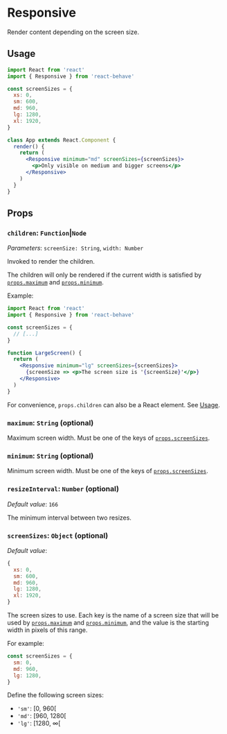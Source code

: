 <!--
  THIS FILE WAS GENERATED!
  Don't make any changes in it, update src/components/Responsive/Responsive.js instead.
  If you still need to make changes in this file, remove this header so it won't be overridden.
-->

# Responsive

[props-minimum]: #minimum-string-optional
[props-maximum]: #maximum-string-optional
[props-screensizes]: #screensizes-object-optional

Render content depending on the screen size.

## Usage

```jsx
import React from 'react'
import { Responsive } from 'react-behave'

const screenSizes = {
  xs: 0,
  sm: 600,
  md: 960,
  lg: 1280,
  xl: 1920,
}

class App extends React.Component {
  render() {
    return (
      <Responsive minimum="md" screenSizes={screenSizes}>
        <p>Only visible on medium and bigger screens</p>
      </Responsive>
    )
  }
}
```

## Props

### `children`: `Function`|`Node`

_Parameters_: `screenSize: String`, `width: Number`

Invoked to render the children.

The children will only be rendered if the current width is satisfied by [`props.maximum`][props-maximum] and [`props.minimum`][props-minimum].

Example:

```jsx
import React from 'react'
import { Responsive } from 'react-behave'

const screenSizes = {
  // [...]
}

function LargeScreen() {
  return (
    <Responsive minimum="lg" screenSizes={screenSizes}>
      {screenSize => <p>The screen size is '{screenSize}'</p>}
    </Responsive>
  )
}
```

For convenience, `props.children` can also be a React element.
See [Usage](#usage).

### `maximum`: `String` (optional)

Maximum screen width.
Must be one of the keys of [`props.screenSizes`][props-screensizes].

### `minimum`: `String` (optional)

Minimum screen width.
Must be one of the keys of [`props.screenSizes`][props-screensizes].

### `resizeInterval`: `Number` (optional)

_Default value_: `166`

The minimum interval between two resizes.

### `screenSizes`: `Object` (optional)

_Default value_:

```jsx
{
  xs: 0,
  sm: 600,
  md: 960,
  lg: 1280,
  xl: 1920,
}
```

The screen sizes to use.
Each key is the name of a screen size that will be used by [`props.maximum`][props-maximum] and [`props.minimum`][props-minimum], and the value is the starting width in pixels of this range.

For example:

```js
const screenSizes = {
  sm: 0,
  md: 960,
  lg: 1280,
}
```

Define the following screen sizes:

- `'sm'`: [0, 960[
- `'md'`: [960, 1280[
- `'lg'`: [1280, ∞[
